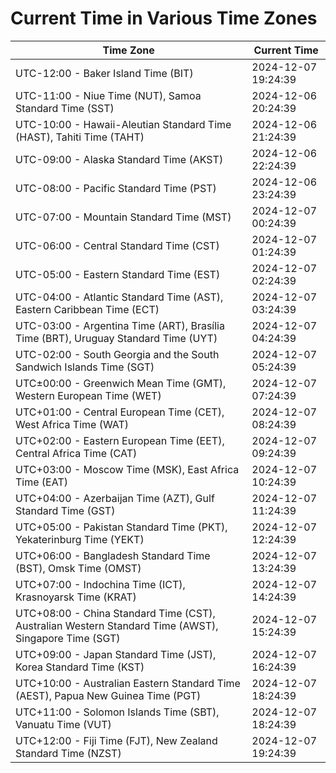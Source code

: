 # Current Time in Various Time Zones

| Time Zone | Current Time |
|-----------|--------------|
| UTC-12:00 - Baker Island Time (BIT) | 2024-12-07 19:24:39 |
| UTC-11:00 - Niue Time (NUT), Samoa Standard Time (SST) | 2024-12-06 20:24:39 |
| UTC-10:00 - Hawaii-Aleutian Standard Time (HAST), Tahiti Time (TAHT) | 2024-12-06 21:24:39 |
| UTC-09:00 - Alaska Standard Time (AKST) | 2024-12-06 22:24:39 |
| UTC-08:00 - Pacific Standard Time (PST) | 2024-12-06 23:24:39 |
| UTC-07:00 - Mountain Standard Time (MST) | 2024-12-07 00:24:39 |
| UTC-06:00 - Central Standard Time (CST) | 2024-12-07 01:24:39 |
| UTC-05:00 - Eastern Standard Time (EST) | 2024-12-07 02:24:39 |
| UTC-04:00 - Atlantic Standard Time (AST), Eastern Caribbean Time (ECT) | 2024-12-07 03:24:39 |
| UTC-03:00 - Argentina Time (ART), Brasília Time (BRT), Uruguay Standard Time (UYT) | 2024-12-07 04:24:39 |
| UTC-02:00 - South Georgia and the South Sandwich Islands Time (SGT) | 2024-12-07 05:24:39 |
| UTC±00:00 - Greenwich Mean Time (GMT), Western European Time (WET) | 2024-12-07 07:24:39 |
| UTC+01:00 - Central European Time (CET), West Africa Time (WAT) | 2024-12-07 08:24:39 |
| UTC+02:00 - Eastern European Time (EET), Central Africa Time (CAT) | 2024-12-07 09:24:39 |
| UTC+03:00 - Moscow Time (MSK), East Africa Time (EAT) | 2024-12-07 10:24:39 |
| UTC+04:00 - Azerbaijan Time (AZT), Gulf Standard Time (GST) | 2024-12-07 11:24:39 |
| UTC+05:00 - Pakistan Standard Time (PKT), Yekaterinburg Time (YEKT) | 2024-12-07 12:24:39 |
| UTC+06:00 - Bangladesh Standard Time (BST), Omsk Time (OMST) | 2024-12-07 13:24:39 |
| UTC+07:00 - Indochina Time (ICT), Krasnoyarsk Time (KRAT) | 2024-12-07 14:24:39 |
| UTC+08:00 - China Standard Time (CST), Australian Western Standard Time (AWST), Singapore Time (SGT) | 2024-12-07 15:24:39 |
| UTC+09:00 - Japan Standard Time (JST), Korea Standard Time (KST) | 2024-12-07 16:24:39 |
| UTC+10:00 - Australian Eastern Standard Time (AEST), Papua New Guinea Time (PGT) | 2024-12-07 18:24:39 |
| UTC+11:00 - Solomon Islands Time (SBT), Vanuatu Time (VUT) | 2024-12-07 18:24:39 |
| UTC+12:00 - Fiji Time (FJT), New Zealand Standard Time (NZST) | 2024-12-07 19:24:39 |
